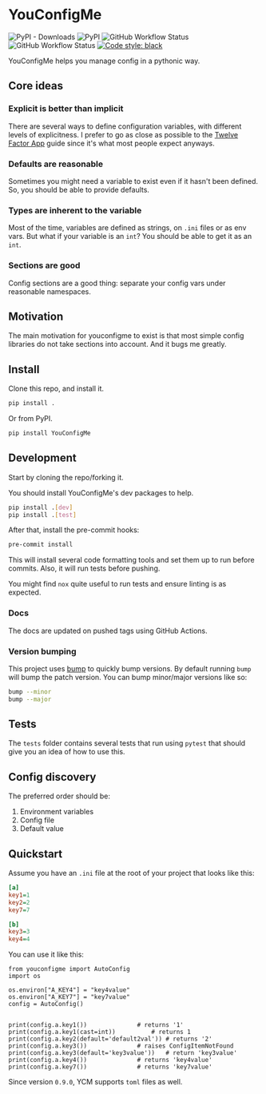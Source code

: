 # YouConfigMe
![PyPI - Downloads](https://img.shields.io/pypi/dm/youconfigme?style=flat-square) ![PyPI](https://img.shields.io/pypi/v/youconfigme?style=flat-square) ![GitHub Workflow Status](https://img.shields.io/github/workflow/status/CrossNox/YouConfigMe/Run%20tests?label=tests&style=flat-square) ![GitHub Workflow Status](https://img.shields.io/github/workflow/status/CrossNox/YouConfigMe/Run%20linters%20and%20formatters?label=linting&style=flat-square) [![Code style: black](https://img.shields.io/badge/code%20style-black-000000.svg)](https://github.com/psf/black&style=flat-square)

YouConfigMe helps you manage config in a pythonic way.

## Core ideas

### Explicit is better than implicit
There are several ways to define configuration variables, with different levels of explicitness. I prefer to go as close as possible to the [Twelve Factor App](https://12factor.net/config) guide since it's what most people expect anyways.

### Defaults are reasonable
Sometimes you might need a variable to exist even if it hasn't been defined. So, you should be able to provide defaults.

### Types are inherent to the variable
Most of the time, variables are defined as strings, on `.ini` files or as env vars. But what if your variable is an `int`? You should be able to get it as an `int`.

### Sections are good
Config sections are a good thing: separate your config vars under reasonable namespaces.

## Motivation
The main motivation for youconfigme to exist is that most simple config libraries do not take sections into account. And it bugs me greatly.

## Install
Clone this repo, and install it.

```bash
pip install .
```

Or from PyPI.

```bash
pip install YouConfigMe
```

## Development
Start by cloning the repo/forking it.

You should install YouConfigMe's dev packages to help.

```bash
pip install .[dev]
pip install .[test]
```

After that, install the pre-commit hooks:

```bash
pre-commit install
```

This will install several code formatting tools and set them up to run before commits. Also, it will run tests before pushing.

You might find `nox` quite useful to run tests and ensure linting is as expected.

### Docs
The docs are updated on pushed tags using GitHub Actions.

### Version bumping
This project uses [bump](https://pypi.org/project/bump/) to quickly bump versions.
By default running `bump` will bump the patch version. You can bump minor/major versions like so:

```bash
bump --minor
bump --major
```

## Tests
The `tests` folder contains several tests that run using `pytest` that should give you an idea of how to use this.

## Config discovery
The preferred order should be:

1. Environment variables
2. Config file
3. Default value

## Quickstart

Assume you have an `.ini` file at the root of your project that looks like this:

```ini
[a]
key1=1
key2=2
key7=7

[b]
key3=3
key4=4
```

You can use it like this:

```python3
from youconfigme import AutoConfig
import os

os.environ["A_KEY4"] = "key4value"
os.environ["A_KEY7"] = "key7value"
config = AutoConfig()


print(config.a.key1())				# returns '1'
print(config.a.key1(cast=int))			# returns 1
print(config.a.key2(default='default2val'))	# returns '2'
print(config.a.key3())				# raises ConfigItemNotFound
print(config.a.key3(default='key3value'))	# return 'key3value'
print(config.a.key4())				# returns 'key4value'
print(config.a.key7())				# returns 'key7value'
```

Since version `0.9.0`, YCM supports `toml` files as well.
